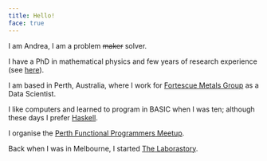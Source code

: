```yaml
---
title: Hello!
face: true
---
```


I am Andrea, I am a problem ~~maker~~ solver.

<!-- I likes to dive deep into problems, and sometimes this makes me an easy target for [nerd-sniping](https://www.xkcd.com/356/). -->

I have a PhD in mathematical physics and few years of research experience (see
[here](/academia/)).

I am based in Perth, Australia, where I work for [Fortescue Metals Group](https://www.fmgl.com.au) as a Data Scientist.

I like computers and learned to program in BASIC when I was ten; although these days I prefer [Haskell](https://www.haskell.org).

<!-- and I am trying to -->
<!-- learn some [Type Theory](https://plato.stanford.edu/entries/type-theory/) -->
<!-- in my spare time (ask me about it!). -->

I organise the [Perth Functional Programmers Meetup](https://www.meetup.com/PerthFP/).

Back when I was in Melbourne, I started [The Laborastory](https://thelaborastory.com).

